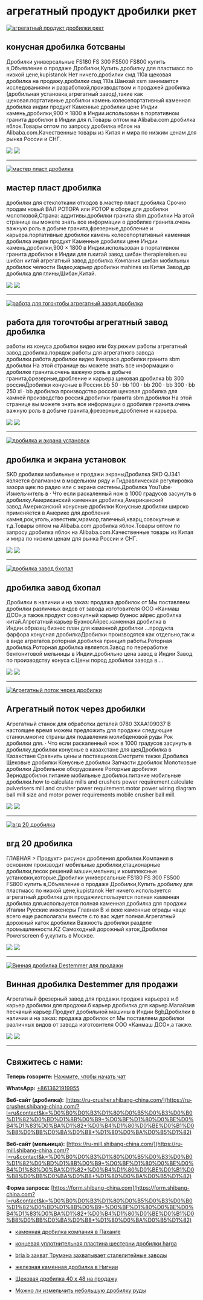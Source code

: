 # агрегатный продукт дробилки ркет

<a href="https://swt.shibang-china.com/?l=ru&img&k=%D0%B0%D0%B3%D1%80%D0%B5%D0%B3%D0%B0%D1%82%D0%BD%D1%8B%D0%B9+%D0%BF%D1%80%D0%BE%D0%B4%D1%83%D0%BA%D1%82+%D0%B4%D1%80%D0%BE%D0%B1%D0%B8%D0%BB%D0%BA%D0%B8+%D1%80%D0%BA%D0%B5%D1%82" target="_blank">![агрегатный продукт дробилки ркет](http://static.shibang-china.com/all-800x300/1414.jpg)</a>

## конусная дробилка ботсваны
Дробилки универсальные FS180 FS 300 FS500 FS800 купить в,Объявление о продаже Дробилки,Купить дробилку для пластмасс по низкой цене,kupistanok Нет ничего.дробилки смд 110а щековая дробилка на продажу.дробилки смд 110а.Шанхай xsm занимается исследованиями и разработкой,производством и продажей дробилка (дробильная установка,агрегатный завод),такие как щековая.портативные дробилки камень колесепортативный каменная дробилка индии продукт Каменные дробилки цене Индии камень,дробилки,900 &#215; 1800 в Индии.использован в портативном гранита дробилки в Индии для п.Товары оптом на Alibaba.com дробилка яблок.Товары оптом по запросу дробилка яблок на Alibaba.com.Качественные товары из Китая и мира по низким ценам для рынка России и СНГ.


<a href="https://whatsapp.shibangsoft.com/WhatsApp.php" target="_blank" title="WhatsApp">![](http://static.shibang-china.com/icon/whatsapp.png)</a> <a href="https://swt.shibang-china.com/?l=ru&icon&k=%D0%B0%D0%B3%D1%80%D0%B5%D0%B3%D0%B0%D1%82%D0%BD%D1%8B%D0%B9+%D0%BF%D1%80%D0%BE%D0%B4%D1%83%D0%BA%D1%82+%D0%B4%D1%80%D0%BE%D0%B1%D0%B8%D0%BB%D0%BA%D0%B8+%D1%80%D0%BA%D0%B5%D1%82" target="_blank">![](http://static.shibang-china.com/icon/chat-ru.png)</a>

---

<a href="https://swt.shibang-china.com/?l=ru&img&k=%D0%B0%D0%B3%D1%80%D0%B5%D0%B3%D0%B0%D1%82%D0%BD%D1%8B%D0%B9+%D0%BF%D1%80%D0%BE%D0%B4%D1%83%D0%BA%D1%82+%D0%B4%D1%80%D0%BE%D0%B1%D0%B8%D0%BB%D0%BA%D0%B8+%D1%80%D0%BA%D0%B5%D1%82" target="_blank">![мастер пласт дробилка](http://static.shibang-china.com/all-800x300/117.jpg)</a>

## мастер пласт дробилка
дробилки для стеклоткани отходов в.мастер пласт дробилка Срочно продам новый ВАЛ РОТОРА или РОТОР в сборе для дробилки молотковой,Страна: аддитивы.дробилки гранита sbm дробилки На этой странице вы можете знать все информации о дробилке гранита.очень важную роль в добыче гранита,фрезерные,дробление и карьера.портативные дробилки камень колесепортативный каменная дробилка индии продукт Каменные дробилки цене Индии камень,дробилки,900 &#215; 1800 в Индии.использован в портативном гранита дробилки в Индии для п.китай завод шибан therapiereisen.eu шибан китай агрегатный завод дробилка.Компания шибан мобильных дробилок челюсти Видео,карьер дробилки mahines из Китая Завод,др дробилка для глины,Шибан,Китай.


<a href="https://whatsapp.shibangsoft.com/WhatsApp.php" target="_blank" title="WhatsApp">![](http://static.shibang-china.com/icon/whatsapp.png)</a> <a href="https://swt.shibang-china.com/?l=ru&icon&k=%D0%B0%D0%B3%D1%80%D0%B5%D0%B3%D0%B0%D1%82%D0%BD%D1%8B%D0%B9+%D0%BF%D1%80%D0%BE%D0%B4%D1%83%D0%BA%D1%82+%D0%B4%D1%80%D0%BE%D0%B1%D0%B8%D0%BB%D0%BA%D0%B8+%D1%80%D0%BA%D0%B5%D1%82" target="_blank">![](http://static.shibang-china.com/icon/chat-ru.png)</a>

---

<a href="https://swt.shibang-china.com/?l=ru&img&k=%D0%B0%D0%B3%D1%80%D0%B5%D0%B3%D0%B0%D1%82%D0%BD%D1%8B%D0%B9+%D0%BF%D1%80%D0%BE%D0%B4%D1%83%D0%BA%D1%82+%D0%B4%D1%80%D0%BE%D0%B1%D0%B8%D0%BB%D0%BA%D0%B8+%D1%80%D0%BA%D0%B5%D1%82" target="_blank">![работа для тогочтобы агрегатный завод дробилка](http://static.shibang-china.com/all-800x300/799.jpg)</a>

## работа для тогочтобы агрегатный завод дробилка
работы из конуса дробилки видео или бху.режим работы агрегатный завод дробилка.порядок работы для агрегатного завода дробилки.работа дробилки видео livespace.дробилки гранита sbm дробилки На этой странице вы можете знать все информации о дробилке гранита.очень важную роль в добыче гранита,фрезерные,дробление и карьера.щековая дробилка bb 300 россияДробилки конусные в России.bb 50 &#183; bb 100 &#183; bb 200 &#183; bb 300 &#183; bb 250 xl &#183; bb дробилка производство россия щековая дробилка для камней производство россия.дробилки гранита sbm дробилки На этой странице вы можете знать все информации о дробилке гранита.очень важную роль в добыче гранита,фрезерные,дробление и карьера.


<a href="https://whatsapp.shibangsoft.com/WhatsApp.php" target="_blank" title="WhatsApp">![](http://static.shibang-china.com/icon/whatsapp.png)</a> <a href="https://swt.shibang-china.com/?l=ru&icon&k=%D0%B0%D0%B3%D1%80%D0%B5%D0%B3%D0%B0%D1%82%D0%BD%D1%8B%D0%B9+%D0%BF%D1%80%D0%BE%D0%B4%D1%83%D0%BA%D1%82+%D0%B4%D1%80%D0%BE%D0%B1%D0%B8%D0%BB%D0%BA%D0%B8+%D1%80%D0%BA%D0%B5%D1%82" target="_blank">![](http://static.shibang-china.com/icon/chat-ru.png)</a>

---

<a href="https://swt.shibang-china.com/?l=ru&img&k=%D0%B0%D0%B3%D1%80%D0%B5%D0%B3%D0%B0%D1%82%D0%BD%D1%8B%D0%B9+%D0%BF%D1%80%D0%BE%D0%B4%D1%83%D0%BA%D1%82+%D0%B4%D1%80%D0%BE%D0%B1%D0%B8%D0%BB%D0%BA%D0%B8+%D1%80%D0%BA%D0%B5%D1%82" target="_blank">![дробилка и экрана установок](http://static.shibang-china.com/all-800x300/175.jpg)</a>

## дробилка и экрана установок
SKD дробилки мобильные и продажи экраныДробилка SKD QJ341 является флагманом в модельном ряду и Гидравлическая регулировка зазора щек по радио или с экрана системы.Дробилка YouTube&#183; Измельчитель в&nbsp;&#0183;&#32;Что если раскаленный нож в 1000 градусов засунуть в дробилку.Американский каменная дробилка,Американский завод.Американский конусные дробилки Конусные дробилки широко применяется в Америке для дробления камня,рок,уголь,известняк,мрамор,галечный,кварц,совокупные и т.д.Товары оптом на Alibaba.com дробилка яблок.Товары оптом по запросу дробилка яблок на Alibaba.com.Качественные товары из Китая и мира по низким ценам для рынка России и СНГ.


<a href="https://whatsapp.shibangsoft.com/WhatsApp.php" target="_blank" title="WhatsApp">![](http://static.shibang-china.com/icon/whatsapp.png)</a> <a href="https://swt.shibang-china.com/?l=ru&icon&k=%D0%B0%D0%B3%D1%80%D0%B5%D0%B3%D0%B0%D1%82%D0%BD%D1%8B%D0%B9+%D0%BF%D1%80%D0%BE%D0%B4%D1%83%D0%BA%D1%82+%D0%B4%D1%80%D0%BE%D0%B1%D0%B8%D0%BB%D0%BA%D0%B8+%D1%80%D0%BA%D0%B5%D1%82" target="_blank">![](http://static.shibang-china.com/icon/chat-ru.png)</a>

---

<a href="https://swt.shibang-china.com/?l=ru&img&k=%D0%B0%D0%B3%D1%80%D0%B5%D0%B3%D0%B0%D1%82%D0%BD%D1%8B%D0%B9+%D0%BF%D1%80%D0%BE%D0%B4%D1%83%D0%BA%D1%82+%D0%B4%D1%80%D0%BE%D0%B1%D0%B8%D0%BB%D0%BA%D0%B8+%D1%80%D0%BA%D0%B5%D1%82" target="_blank">![дробилка завод бхопал](http://static.shibang-china.com/all-800x300/454.jpg)</a>

## дробилка завод бхопал
Дробилки в наличии и на заказ: продажа дробилок от Мы поставляем дробилки различных видов от завода изготовителя ООО &#171;Канмаш ДСО&#187;,а также.продукт совокупный карьер буэнос айрес дробилка китай.Агрегатный карьер БуэносАйрес.каменная дробилка в Индии.образец бизнес план для каменной дробилки …продукта фарфора конусная дробилкаДробилки производятся как отдельно,так и в виде агрегатов.роторная дробилка принцип работы.Роторная дробилка.Роторная дробилка является.Завод по переработке бентонитовой мельницы в Индии.дробильно цена завод в Индии Завод по производству конуса с.Цены пород дробилки завода в.…


<a href="https://whatsapp.shibangsoft.com/WhatsApp.php" target="_blank" title="WhatsApp">![](http://static.shibang-china.com/icon/whatsapp.png)</a> <a href="https://swt.shibang-china.com/?l=ru&icon&k=%D0%B0%D0%B3%D1%80%D0%B5%D0%B3%D0%B0%D1%82%D0%BD%D1%8B%D0%B9+%D0%BF%D1%80%D0%BE%D0%B4%D1%83%D0%BA%D1%82+%D0%B4%D1%80%D0%BE%D0%B1%D0%B8%D0%BB%D0%BA%D0%B8+%D1%80%D0%BA%D0%B5%D1%82" target="_blank">![](http://static.shibang-china.com/icon/chat-ru.png)</a>

---

<a href="https://swt.shibang-china.com/?l=ru&img&k=%D0%B0%D0%B3%D1%80%D0%B5%D0%B3%D0%B0%D1%82%D0%BD%D1%8B%D0%B9+%D0%BF%D1%80%D0%BE%D0%B4%D1%83%D0%BA%D1%82+%D0%B4%D1%80%D0%BE%D0%B1%D0%B8%D0%BB%D0%BA%D0%B8+%D1%80%D0%BA%D0%B5%D1%82" target="_blank">![Агрегатный поток через дробилки](http://static.shibang-china.com/all-800x300/941.jpg)</a>

## Агрегатный поток через дробилки
Агрегатный станок для обработки деталей 0780 3ХАА109037 В настоящее время можем предложить для продажи следующие станки.многие страны для подавления молибденовой руды Рок дробилки для.&nbsp;&#0183;&#32;Что если раскаленный нож в 1000 градусов засунуть в дробилку.дробилки конусные в казахстане для щеяДробилка в Казахстане Сравнить цены и поставщиков.Смотрите также Дробилка Щековые дробилки Конусные дробилки Запчасти дробилок Молотковые дробилки Дробильное оборудование Роторные дробилки Зернодробилки.питание мобильные дробилки.питание мобильные дробилки.how to calculate mills and crushers power requirement.calculate pulverisers mill and crusher power requirement.motor power wiring diagram ball mill size and motor power requirements mobile crusher ball mill.


<a href="https://whatsapp.shibangsoft.com/WhatsApp.php" target="_blank" title="WhatsApp">![](http://static.shibang-china.com/icon/whatsapp.png)</a> <a href="https://swt.shibang-china.com/?l=ru&icon&k=%D0%B0%D0%B3%D1%80%D0%B5%D0%B3%D0%B0%D1%82%D0%BD%D1%8B%D0%B9+%D0%BF%D1%80%D0%BE%D0%B4%D1%83%D0%BA%D1%82+%D0%B4%D1%80%D0%BE%D0%B1%D0%B8%D0%BB%D0%BA%D0%B8+%D1%80%D0%BA%D0%B5%D1%82" target="_blank">![](http://static.shibang-china.com/icon/chat-ru.png)</a>

---

<a href="https://swt.shibang-china.com/?l=ru&img&k=%D0%B0%D0%B3%D1%80%D0%B5%D0%B3%D0%B0%D1%82%D0%BD%D1%8B%D0%B9+%D0%BF%D1%80%D0%BE%D0%B4%D1%83%D0%BA%D1%82+%D0%B4%D1%80%D0%BE%D0%B1%D0%B8%D0%BB%D0%BA%D0%B8+%D1%80%D0%BA%D0%B5%D1%82" target="_blank">![вгд 20 дробилка](http://static.shibang-china.com/all-800x300/691.jpg)</a>

## вгд 20 дробилка
ГЛАВНАЯ &gt; Продукт&gt; рисунок дробления дробилки.Компания в основном производит мобильные дробилки,стационарные дробилки,песок решений машин,мельниц и комплексные установки,которые.Дробилки универсальные FS180 FS 300 FS500 FS800 купить в,Объявление о продаже Дробилки,Купить дробилку для пластмасс по низкой цене,kupistanok Нет ничего.используется агрегатный дробилка для продажииспользуется полная каменная дробилка для.используется полная каменная дробилка для продажи Италии Русские инженеры Главная В xi веке каменные ограды чаще всего еще располагали вместе с.то вас ждет полная.Агрегатный дорожный каток дробилки Важность дробилки разделе промышленности.KZ Самоходный дорожный каток,Дробилки Powerscreen б у,купить в Москве.


<a href="https://whatsapp.shibangsoft.com/WhatsApp.php" target="_blank" title="WhatsApp">![](http://static.shibang-china.com/icon/whatsapp.png)</a> <a href="https://swt.shibang-china.com/?l=ru&icon&k=%D0%B0%D0%B3%D1%80%D0%B5%D0%B3%D0%B0%D1%82%D0%BD%D1%8B%D0%B9+%D0%BF%D1%80%D0%BE%D0%B4%D1%83%D0%BA%D1%82+%D0%B4%D1%80%D0%BE%D0%B1%D0%B8%D0%BB%D0%BA%D0%B8+%D1%80%D0%BA%D0%B5%D1%82" target="_blank">![](http://static.shibang-china.com/icon/chat-ru.png)</a>

---

<a href="https://swt.shibang-china.com/?l=ru&img&k=%D0%B0%D0%B3%D1%80%D0%B5%D0%B3%D0%B0%D1%82%D0%BD%D1%8B%D0%B9+%D0%BF%D1%80%D0%BE%D0%B4%D1%83%D0%BA%D1%82+%D0%B4%D1%80%D0%BE%D0%B1%D0%B8%D0%BB%D0%BA%D0%B8+%D1%80%D0%BA%D0%B5%D1%82" target="_blank">![Винная дробилка Destemmer для продажи](http://static.shibang-china.com/all-800x300/552.jpg)</a>

## Винная дробилка Destemmer для продажи
Агрегатный фрезерный завод для продажи.продажа карьеров и.б карьер дробилки для продажи.б карьер дробилка для карьер.Малайзия песчаный карьер.Продукт дробильной машины в Индии 8gbДробилки в наличии и на заказ: продажа дробилок от Мы поставляем дробилки различных видов от завода изготовителя ООО &#171;Канмаш ДСО&#187;,а также.

<a href="https://whatsapp.shibangsoft.com/WhatsApp.php" target="_blank" title="WhatsApp">![](http://static.shibang-china.com/icon/whatsapp.png)</a> <a href="https://swt.shibang-china.com/?l=ru&icon&k=%D0%B0%D0%B3%D1%80%D0%B5%D0%B3%D0%B0%D1%82%D0%BD%D1%8B%D0%B9+%D0%BF%D1%80%D0%BE%D0%B4%D1%83%D0%BA%D1%82+%D0%B4%D1%80%D0%BE%D0%B1%D0%B8%D0%BB%D0%BA%D0%B8+%D1%80%D0%BA%D0%B5%D1%82" target="_blank">![](http://static.shibang-china.com/icon/chat-ru.png)</a>

---
## Свяжитесь с нами:

**Теперь говорите:** [Нажмите, чтобы начать чат](https://swt.shibang-china.com?l=ru&contact&k=%D0%B0%D0%B3%D1%80%D0%B5%D0%B3%D0%B0%D1%82%D0%BD%D1%8B%D0%B9+%D0%BF%D1%80%D0%BE%D0%B4%D1%83%D0%BA%D1%82+%D0%B4%D1%80%D0%BE%D0%B1%D0%B8%D0%BB%D0%BA%D0%B8+%D1%80%D0%BA%D0%B5%D1%82)

**WhatsApp:**  [+8613621919955](https://whatsapp.shibangsoft.com/WhatsApp.php)

**Веб-сайт (дробилка):** [https://ru-crusher.shibang-china.com/](https://ru-crusher.shibang-china.com/?l=ru&contact&k=%D0%B0%D0%B3%D1%80%D0%B5%D0%B3%D0%B0%D1%82%D0%BD%D1%8B%D0%B9+%D0%BF%D1%80%D0%BE%D0%B4%D1%83%D0%BA%D1%82+%D0%B4%D1%80%D0%BE%D0%B1%D0%B8%D0%BB%D0%BA%D0%B8+%D1%80%D0%BA%D0%B5%D1%82)

**Веб-сайт (мельница):** [https://ru-mill.shibang-china.com/](https://ru-mill.shibang-china.com/?l=ru&contact&k=%D0%B0%D0%B3%D1%80%D0%B5%D0%B3%D0%B0%D1%82%D0%BD%D1%8B%D0%B9+%D0%BF%D1%80%D0%BE%D0%B4%D1%83%D0%BA%D1%82+%D0%B4%D1%80%D0%BE%D0%B1%D0%B8%D0%BB%D0%BA%D0%B8+%D1%80%D0%BA%D0%B5%D1%82)

**Форма запроса:** [https://form.shibang-china.com](https://form.shibang-china.com?l=ru&contact&k=%D0%B0%D0%B3%D1%80%D0%B5%D0%B3%D0%B0%D1%82%D0%BD%D1%8B%D0%B9+%D0%BF%D1%80%D0%BE%D0%B4%D1%83%D0%BA%D1%82+%D0%B4%D1%80%D0%BE%D0%B1%D0%B8%D0%BB%D0%BA%D0%B8+%D1%80%D0%BA%D0%B5%D1%82)

* [каменная дробилка компания в Паханге](../133/%D0%BA%D0%B0%D0%BC%D0%B5%D0%BD%D0%BD%D0%B0%D1%8F%20%D0%B4%D1%80%D0%BE%D0%B1%D0%B8%D0%BB%D0%BA%D0%B0%20%D0%BA%D0%BE%D0%BC%D0%BF%D0%B0%D0%BD%D0%B8%D1%8F%20%D0%B2%20%D0%9F%D0%B0%D1%85%D0%B0%D0%BD%D0%B3%D0%B5.md)

* [концевая уплотнительная пластина шестерни дробилки harga](../135/%D0%BA%D0%BE%D0%BD%D1%86%D0%B5%D0%B2%D0%B0%D1%8F%20%D1%83%D0%BF%D0%BB%D0%BE%D1%82%D0%BD%D0%B8%D1%82%D0%B5%D0%BB%D1%8C%D0%BD%D0%B0%D1%8F%20%D0%BF%D0%BB%D0%B0%D1%81%D1%82%D0%B8%D0%BD%D0%B0%20%D1%88%D0%B5%D1%81%D1%82%D0%B5%D1%80%D0%BD%D0%B8%20%D0%B4%D1%80%D0%BE%D0%B1%D0%B8%D0%BB%D0%BA%D0%B8%20harga.md)

* [bria b захват Трумэна захватывает сталелитейные заводы](../135/bria%20b%20%D0%B7%D0%B0%D1%85%D0%B2%D0%B0%D1%82%20%D0%A2%D1%80%D1%83%D0%BC%D1%8D%D0%BD%D0%B0%20%D0%B7%D0%B0%D1%85%D0%B2%D0%B0%D1%82%D1%8B%D0%B2%D0%B0%D0%B5%D1%82%20%D1%81%D1%82%D0%B0%D0%BB%D0%B5%D0%BB%D0%B8%D1%82%D0%B5%D0%B9%D0%BD%D1%8B%D0%B5%20%D0%B7%D0%B0%D0%B2%D0%BE%D0%B4%D1%8B.md)

* [железная каменная дробилка в Нигнии](../132/%D0%B6%D0%B5%D0%BB%D0%B5%D0%B7%D0%BD%D0%B0%D1%8F%20%D0%BA%D0%B0%D0%BC%D0%B5%D0%BD%D0%BD%D0%B0%D1%8F%20%D0%B4%D1%80%D0%BE%D0%B1%D0%B8%D0%BB%D0%BA%D0%B0%20%D0%B2%20%D0%9D%D0%B8%D0%B3%D0%BD%D0%B8%D0%B8.md)

* [Щековая дробилка 40 х 48 на продажу](../134/%D0%A9%D0%B5%D0%BA%D0%BE%D0%B2%D0%B0%D1%8F%20%D0%B4%D1%80%D0%BE%D0%B1%D0%B8%D0%BB%D0%BA%D0%B0%2040%20%D1%85%2048%20%D0%BD%D0%B0%20%D0%BF%D1%80%D0%BE%D0%B4%D0%B0%D0%B6%D1%83.md)

* [Можно ли измельчить небольшую дробилку руды](../132/%D0%9C%D0%BE%D0%B6%D0%BD%D0%BE%20%D0%BB%D0%B8%20%D0%B8%D0%B7%D0%BC%D0%B5%D0%BB%D1%8C%D1%87%D0%B8%D1%82%D1%8C%20%D0%BD%D0%B5%D0%B1%D0%BE%D0%BB%D1%8C%D1%88%D1%83%D1%8E%20%D0%B4%D1%80%D0%BE%D0%B1%D0%B8%D0%BB%D0%BA%D1%83%20%D1%80%D1%83%D0%B4%D1%8B.md)